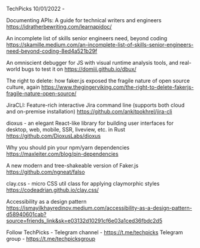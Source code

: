 TechPicks 10/01/2022 -

Documenting APIs: A guide for technical writers and engineers
https://idratherbewriting.com/learnapidoc/

An incomplete list of skills senior engineers need, beyond coding
https://skamille.medium.com/an-incomplete-list-of-skills-senior-engineers-need-beyond-coding-8ed4a521b29f

An omniscient debugger for JS with visual runtime analysis tools, and real-world bugs to test it on
https://domiii.github.io/dbux/

The right to delete: how faker.js exposed the fragile nature of open source culture, again
https://www.thegingerviking.com/the-right-to-delete-fakerjs-fragile-nature-open-source/

JiraCLI: Feature-rich interactive Jira command line (supports both cloud and on-premise installation)
https://github.com/ankitpokhrel/jira-cli

dioxus - an elegant React-like library for building user interfaces for desktop, web, mobile, SSR, liveview, etc. in Rust
https://github.com/DioxusLabs/dioxus

Why you should pin your npm/yarn dependencies
https://maxleiter.com/blog/pin-dependencies

A new modern and tree-shakeable version of Faker.js
https://github.com/ngneat/falso

clay.css - micro CSS util class for applying claymorphic styles
https://codeadrian.github.io/clay.css/

Accessibility as a design pattern
https://ismayilkhayredinov.medium.com/accessibility-as-a-design-pattern-d58940601cab?source=friends_link&sk=e03132d10291cf6e03a1ced36fbdc2d5

Follow TechPicks -
Telegram channel - https://t.me/techpicks
Telegram group - https://t.me/techpicksgroup